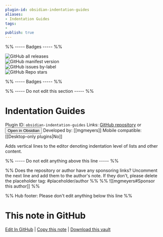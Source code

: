 ```yaml
---
plugin-id: obsidian-indentation-guides
aliases:
- Indentation Guides
tags: 
- 
publish: true
---
```


%% ----- Badges ----- %%

![GitHub all releases](https://img.shields.io/github/downloads/mgmeyers/obsidian-indentation-guides/total?color=573E7A&logo=github&style=for-the-badge)   
![GitHub manifest version](https://img.shields.io/github/manifest-json/v/mgmeyers/obsidian-indentation-guides?color=573E7A&logo=github&style=for-the-badge)   
![GitHub issues by-label](https://img.shields.io/github/issues/mgmeyers/obsidian-indentation-guides/help%20wanted?color=573E7A&logo=github&style=for-the-badge)   
![GitHub Repo stars](https://img.shields.io/github/stars/mgmeyers/obsidian-indentation-guides?color=573E7A&logo=github&style=for-the-badge)

%% ----- Badges ----- %%

%% ----- Do not edit this section ----- %%

# Indentation Guides

Plugin ID: `obsidian-indentation-guides`
Links: [GitHub repository](https://github.com/mgmeyers/obsidian-indentation-guides) or [<button id=HH>Open in Obsidian</button>](obsidian://show-plugin?id=obsidian-indentation-guides)
Developed by: [[mgmeyers]]
Mobile compatible: [[Desktop-only plugins|No]]

Adds vertical lines to the editor denoting indentation level of lists and other content.

%% ----- Do not edit anything above this line ----- %% 

%% Does the repository or author have any sponsoring links? Uncomment the next line and add them to the author's note. If they don't, please delete the placeholder tag: #placeholder/author %%
%% ![[mgmeyers#Sponsor this author]] %%

%% Hub footer: Please don't edit anything below this line %%

# This note in GitHub

<span class="git-footer">[Edit In GitHub](https://github.dev/obsidian-community/obsidian-hub/blob/main/02%20-%20Community%20Expansions/02.05%20All%20Community%20Expansions/Plugins/obsidian-indentation-guides.md "git-hub-edit-note") | [Copy this note](https://raw.githubusercontent.com/obsidian-community/obsidian-hub/main/02%20-%20Community%20Expansions/02.05%20All%20Community%20Expansions/Plugins/obsidian-indentation-guides.md "git-hub-copy-note") | [Download this vault](https://github.com/obsidian-community/obsidian-hub/archive/refs/heads/main.zip "git-hub-download-vault") </span>
